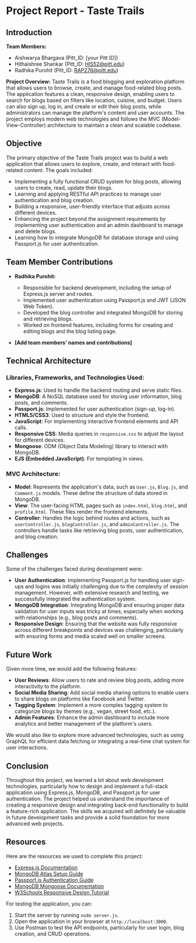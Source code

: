 # Project Report - Taste Trails

## Introduction

**Team Members:**
- Aishwarya Bhargava (Pitt_ID: [your Pitt ID])
- Hithaishree Shankar (Pitt_ID: HIS52@pitt.edu)
- Radhika Purohit (Pitt_ID: RAP276@pitt.edu)

**Project Overview:**
Taste Trails is a food blogging and exploration platform that allows users to browse, create, and manage food-related blog posts. The application features a clean, responsive design, enabling users to search for blogs based on filters like location, cuisine, and budget. Users can also sign up, log in, and create or edit their blog posts, while administrators can manage the platform's content and user accounts. The project employs modern web technologies and follows the MVC (Model-View-Controller) architecture to maintain a clean and scalable codebase.

## Objective

The primary objective of the Taste Trails project was to build a web application that allows users to explore, create, and interact with food-related content. The goals included:
- Implementing a fully functional CRUD system for blog posts, allowing users to create, read, update their blogs.
- Learning and applying RESTful API practices to manage user authentication and blog creation.
- Building a responsive, user-friendly interface that adjusts across different devices.
- Enhancing the project beyond the assignment requirements by implementing user authentication and an admin dashboard to manage and delete blogs.
- Learning how to integrate MongoDB for database storage and using Passport.js for user authentication.

## Team Member Contributions

- **Radhika Purohit:**
  - Responsible for backend development, including the setup of Express.js server and routes.
  - Implemented user authentication using Passport.js and JWT (JSON Web Token).
  - Developed the blog controller and integrated MongoDB for storing and retrieving blogs.
  - Worked on frontend features, including forms for creating and editing blogs and the blog listing page.

- **[Add team members’ names and contributions]**

## Technical Architecture

### Libraries, Frameworks, and Technologies Used:
- **Express.js**: Used to handle the backend routing and serve static files.
- **MongoDB**: A NoSQL database used for storing user information, blog posts, and comments.
- **Passport.js**: Implemented for user authentication (sign-up, log-in).
- **HTML5/CSS3**: Used to structure and style the frontend.
- **JavaScript**: For implementing interactive frontend elements and API calls.
- **Responsive CSS**: Media queries in `responsive.css` to adjust the layout for different devices.
- **Mongoose**: ODM (Object Data Modeling) library to interact with MongoDB.
- **EJS (Embedded JavaScript)**: For templating in views.

### MVC Architecture:
- **Model**: Represents the application's data, such as `User.js`, `Blog.js`, and `Comment.js` models. These define the structure of data stored in MongoDB.
- **View**: The user-facing HTML pages such as `index.html`, `blog.html`, and `profile.html`. These files render the frontend elements.
- **Controller**: Handles the logic behind routes and actions, such as `userController.js`, `blogController.js`, and `adminController.js`. The controllers handle tasks like retrieving blog posts, user authentication, and blog creation.

## Challenges

Some of the challenges faced during development were:
- **User Authentication**: Implementing Passport.js for handling user sign-ups and logins was initially challenging due to the complexity of session management. However, with extensive research and testing, we successfully integrated the authentication system.
- **MongoDB Integration**: Integrating MongoDB and ensuring proper data validation for user inputs was tricky at times, especially when working with relationships (e.g., blog posts and comments).
- **Responsive Design**: Ensuring that the website was fully responsive across different breakpoints and devices was challenging, particularly with ensuring forms and media scaled well on smaller screens.

## Future Work

Given more time, we would add the following features:
- **User Reviews**: Allow users to rate and review blog posts, adding more interactivity to the platform.
- **Social Media Sharing**: Add social media sharing options to enable users to share blogs on platforms like Facebook and Twitter.
- **Tagging System**: Implement a more complex tagging system to categorize blogs by themes (e.g., vegan, street food, etc.).
- **Admin Features**: Enhance the admin dashboard to include more analytics and better management of the platform's users.

We would also like to explore more advanced technologies, such as using GraphQL for efficient data fetching or integrating a real-time chat system for user interactions.

## Conclusion

Throughout this project, we learned a lot about web development technologies, particularly how to design and implement a full-stack application using Express.js, MongoDB, and Passport.js for user authentication. The project helped us understand the importance of creating a responsive design and integrating back-end functionality to build a feature-rich application. The skills we acquired will definitely be valuable in future development tasks and provide a solid foundation for more advanced web projects.

## Resources

Here are the resources we used to complete this project:
- [Express.js Documentation](https://expressjs.com/)
- [MongoDB Atlas Setup Guide](https://www.mongodb.com/cloud/atlas)
- [Passport.js Authentication Guide](http://www.passportjs.org/docs/)
- [MongoDB Mongoose Documentation](https://mongoosejs.com/)
- [W3Schools Responsive Design Tutorial](https://www.w3schools.com/css/css_rwd_mediaqueries.asp)

For testing the application, you can:
1. Start the server by running `node server.js`.
2. Open the application in your browser at `http://localhost:3000`.
3. Use Postman to test the API endpoints, particularly for user login, blog creation, and CRUD operations.

